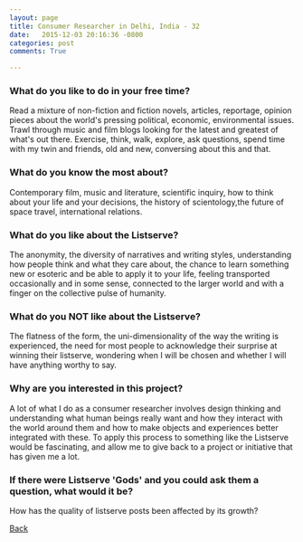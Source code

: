 ```yaml
---
layout: page
title: Consumer Researcher in Delhi, India - 32
date:   2015-12-03 20:16:36 -0800
categories: post
comments: True

---
```


### What do you like to do in your free time?
<p>Read a mixture of non-fiction and fiction novels, articles, reportage, opinion pieces about the world's pressing political, economic, environmental issues. Trawl through music and film blogs looking for the latest and greatest of what's out there. Exercise, think, walk, explore, ask questions, spend time with my twin and friends, old and new, conversing about this and that.</p>

### What do you know the most about?
<p>Contemporary film, music and literature, scientific inquiry, how to think about your life and your decisions, the history of scientology,the future of space travel, international relations.</p>

### What do you like about the Listserve?
<p>The anonymity, the diversity of narratives and writing styles, understanding how people think and what they care about, the chance to learn something new or esoteric and be able to apply it to your life, feeling transported occasionally and in some sense, connected to the larger world and with a finger on the collective pulse of humanity.</p>

### What do you NOT like about the Listserve?
<p>The flatness of the form, the uni-dimensionality of the way the writing is experienced, the need for most people to acknowledge their surprise at winning their listserve, wondering when I will be chosen and whether I will have anything worthy to say.</p>

### Why are you interested in this project?
<p>A lot of what I do as a consumer researcher involves design thinking and understanding what human beings really want and how they interact with the world around them and how to make objects and experiences better integrated with these. To apply this process to something like the Listserve would be fascinating, and allow me to give back to a project or initiative that has given me a lot.</p>

### If there were Listserve 'Gods' and you could ask them a question, what would it be?
<p>How has the quality of listserve posts been affected by its growth?</p>

[Back][1]

[1]: /home/responders/all